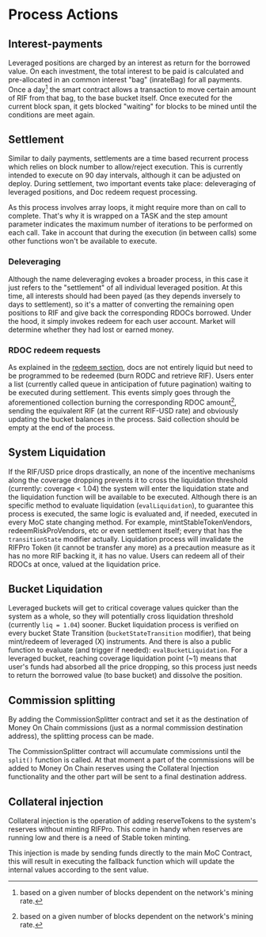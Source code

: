 # Process Actions

## Interest-payments

Leveraged positions are charged by an interest as return for the borrowed value.
On each investment, the total interest to be paid is calculated and pre-allocated in an common interest "bag" (inrateBag) for all payments.
Once a day[^1] the smart contract allows a transaction to move certain amount of RIF from that bag, to the base bucket itself.
Once executed for the current block span, it gets blocked "waiting" for blocks to be mined until the conditions are meet again.

[^1]: based on a given number of blocks dependent on the network's mining rate.

## Settlement

Similar to daily payments, settlements are a time based recurrent process which relies on block number to allow/reject execution. This is currently intended to execute on 90 day intervals, although it can be adjusted on deploy.
During settlement, two important events take place: deleveraging of leveraged positions, and Doc redeem request processing.

As this process involves array loops, it might require more than on call to complete. That's why it is wrapped on a TASK and the step amount parameter indicates the maximum number of iterations to be performed on each call. Take in account that during the execution (in between calls) some other functions won't be available to execute.

### Deleveraging

Although the name deleveraging evokes a broader process, in this case it just refers to the "settlement" of all individual leveraged position. At this time, all interests should had been payed (as they depends inversely to days to settlement), so it's a matter of converting the remaining open positions to RIF and give back the corresponding RDOCs borrowed. Under the hood, it simply invokes redeem for each user account. Market will determine whether they had lost or earned money.

### RDOC redeem requests

As explained in the [redeem section](../integration/redeeming-rdocs.md), docs are not entirely liquid but need to be programmed to be redeemed (burn RODC and retrieve RIF). Users enter a list (currently called queue in anticipation of future pagination) waiting to be executed during settlement.
This events simply goes through the aforementioned collection burning the corresponding RDOC amount[^1], sending the equivalent RIF (at the current RIF-USD rate) and obviously updating the bucket balances in the process.
Said collection should be empty at the end of the process.

[^1]: Note that the intended amount it's not validated until processing, so obviously that amount would only be fulfilled if the user actually owns that amount of RDOCs. If he has less, all of them will be redeemed.

## System Liquidation

If the RIF/USD price drops drastically, an none of the incentive mechanisms along the coverage dropping prevents it to cross the liquidation threshold (currently: coverage < 1.04) the system will enter the liquidation state and the liquidation function will be available to be executed.
Although there is an specific method to evaluate liquidation (`evalLiquidation`), to guarantee this process is executed, the same logic is evaluated and, if needed, executed in every MoC state changing method. For example, mintStableTokenVendors, redeemRiskProVendors, etc or even settlement itself; every that has the `transitionState` modifier actually.
Liquidation process will invalidate the RIFPro Token (it cannot be transfer any more) as a precaution measure as it has no more RIF backing it, it has no value. Users can redeem all of their RDOCs at once, valued at the liquidation price.

## Bucket Liquidation

Leveraged buckets will get to critical coverage values quicker than the system as a whole, so they will potentially cross liquidation threshold (currently `liq = 1.04`) sooner.
Bucket liquidation process is verified on every bucket State Transition (`bucketStateTransition` modifier), that being mint/redeem of leveraged (X) instruments. And there is also a public function to evaluate (and trigger if needed): `evalBucketLiquidation`.
For a leveraged bucket, reaching coverage liquidation point (~1) means that user's funds had absorbed all the price dropping, so this process just needs to return the borrowed value (to base bucket) and dissolve the position.

## Commission splitting

By adding the CommissionSplitter contract and set it as the destination of Money On Chain commissions (just as a normal commission destination address), the splitting process can be made.

The CommissionSplitter contract will accumulate commissions until the `split()` function is called. At that moment a part of the commissions will be added to Money On Chain reserves using the Collateral Injection functionality and the other part will be sent to a final destination address.

## Collateral injection

Collateral injection is the operation of adding reserveTokens to the system's reserves without minting RIFPro. This come in handy when reserves are running low and there is a need of Stable token minting.

This injection is made by sending funds directly to the main MoC Contract, this will result in executing the fallback function which will update the internal values according to the sent value.
